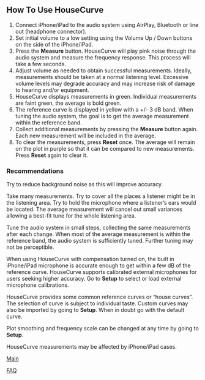 ## How To Use HouseCurve

1. Connect iPhone/iPad to the audio system using AirPlay, Bluetooth or line out (headphone connector).
2. Set initial volume to a low setting using the Volume Up / Down buttons on the side of the iPhone/iPad.
3. Press the **Measure** button.  HouseCurve will play pink noise through the audio system and measure the frequency response.  This process will take a few seconds.
4. Adjust volume as needed to obtain successful measurements.  Ideally, measurements should be taken at a normal listening level.  Excessive volume levels may degrade accuracy and may increase risk of damage to hearing and/or equipment.
5. HouseCurve displays measurements in green.  Individual measurements are faint green, the average is bold green.
6. The reference curve is displayed in yellow with a +/- 3 dB band.  When tuning the audio system, the goal is to get the average measurement within the reference band.
7. Collect additional measurements by pressing the **Measure** button again.  Each new measurement will be included in the average.
8. To clear the measurements, press **Reset** once.  The average will remain on the plot in purple so that it can be compared to new measurements.  Press **Reset** again to clear it.

### Recommendations

Try to reduce background noise as this will improve accuracy.

Take many measurements.  Try to cover all the places a listener might be in the listening area.  Try to hold the microphone where a listener’s ears would be located.  The average measurement will cancel out small variances allowing a best-fit tune for the whole listening area.

Tune the audio system in small steps, collecting the same measurements after each change.  When most of the average measurement is within the reference band, the audio system is sufficiently tuned.  Further tuning may not be perceptible.

When using HouseCurve with compensation turned on, the built in iPhone/iPad microphone is accurate enough to get within a few dB of the reference curve.  HouseCurve supports calibrated external microphones for users seeking higher accuracy.  Go to **Setup** to select or load external microphone calibrations.

HouseCurve provides some common reference curves or “house curves”.  The selection of curve is subject to individual taste.  Custom curves may also be imported by going to **Setup**.  When in doubt go with the default curve.

Plot smoothing and frequency scale can be changed at any time by going to **Setup**.

HouseCurve measurements may be affected by iPhone/iPad cases.

[Main](/README.md)

[FAQ](/FAQ.md)

